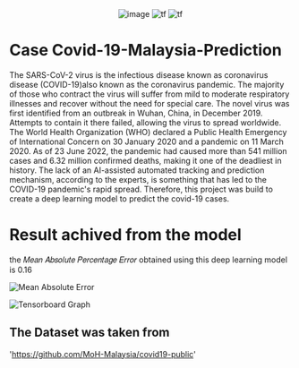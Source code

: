 <div align="center">
 <img alt = 'image' src="https://img.shields.io/badge/Spyder%20Ide-FF0000?style=for-the-badge&logo=spyder%20ide&logoColor=white"/> 
 <img alt='tf' src="https://img.shields.io/badge/Python-14354C?style=for-the-badge&logo=python&logoColor=white"/>
 <img alt='tf' src="https://img.shields.io/badge/TensorFlow-FF6F00?style=for-the-badge&logo=tensorflow&logoColor=white"/>
</div>

# Case Covid-19-Malaysia-Prediction
The SARS-CoV-2 virus is the infectious disease known as coronavirus disease (COVID-19)also known as the coronavirus pandemic. The majority of those who contract the virus will suffer from mild to moderate respiratory illnesses and recover without the need for special care. The novel virus was first identified from an outbreak in Wuhan, China, in December 2019. Attempts to contain it there failed, allowing the virus to spread worldwide. The World Health Organization (WHO) declared a Public Health Emergency of International Concern on 30 January 2020 and a pandemic on 11 March 2020. As of 23 June 2022, the pandemic had caused more than 541 million cases and 6.32 million confirmed deaths, making it one of the deadliest in history. The lack of an AI-assisted automated tracking and prediction mechanism, according to the experts, is something that has led to the COVID-19 pandemic's rapid spread. Therefore, this project was build to create a deep learning model  to predict the covid-19 cases.

# Result achived from the model
the 𝑀𝑒𝑎𝑛 𝐴𝑏𝑠𝑜𝑙𝑢𝑡𝑒 𝑃𝑒𝑟𝑐𝑒𝑛𝑡𝑎𝑔𝑒 𝐸𝑟𝑟𝑜𝑟 obtained using this deep learning model is 0.16

![Mean Absolute Error](https://user-images.githubusercontent.com/95134467/175503277-ea35e05c-47bb-413a-a6e6-e3bec11f9e58.png)


![Tensorboard Graph](https://user-images.githubusercontent.com/95134467/175503637-0eef74bb-8c7b-4d78-87a3-d1cb222ce19b.png)

## The Dataset was taken from
'https://github.com/MoH-Malaysia/covid19-public'

